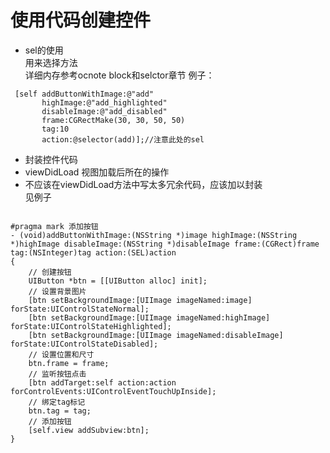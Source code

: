 # 使用代码创建控件

- sel的使用  
用来选择方法  
详细内存参考ocnote block和selctor章节
例子：  
```objc
 [self addButtonWithImage:@"add" 
       highImage:@"add_highlighted" 
       disableImage:@"add_disabled" 
       frame:CGRectMake(30, 30, 50, 50) 
       tag:10 
       action:@selector(add)];//注意此处的sel
```
- 封装控件代码  
 - viewDidLoad 视图加载后所在的操作  
 - 不应该在viewDidLoad方法中写太多冗余代码，应该加以封装  
见例子  

```objc

#pragma mark 添加按钮
- (void)addButtonWithImage:(NSString *)image highImage:(NSString *)highImage disableImage:(NSString *)disableImage frame:(CGRect)frame tag:(NSInteger)tag action:(SEL)action
{
    // 创建按钮
    UIButton *btn = [[UIButton alloc] init];
    // 设置背景图片
    [btn setBackgroundImage:[UIImage imageNamed:image] forState:UIControlStateNormal];
    [btn setBackgroundImage:[UIImage imageNamed:highImage] forState:UIControlStateHighlighted];
    [btn setBackgroundImage:[UIImage imageNamed:disableImage] forState:UIControlStateDisabled];
    // 设置位置和尺寸
    btn.frame = frame;
    // 监听按钮点击
    [btn addTarget:self action:action forControlEvents:UIControlEventTouchUpInside];
    // 绑定tag标记
    btn.tag = tag;
    // 添加按钮
    [self.view addSubview:btn];
}
```